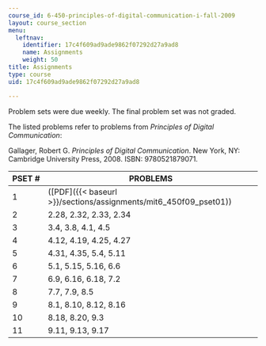```yaml
---
course_id: 6-450-principles-of-digital-communication-i-fall-2009
layout: course_section
menu:
  leftnav:
    identifier: 17c4f609ad9ade9862f07292d27a9ad8
    name: Assignments
    weight: 50
title: Assignments
type: course
uid: 17c4f609ad9ade9862f07292d27a9ad8

---
```


Problem sets were due weekly. The final problem set was not graded.

The listed problems refer to problems from _Principles of Digital Communication_:

Gallager, Robert G. _Principles of Digital Communication_. New York, NY: Cambridge University Press, 2008. ISBN: 9780521879071.

| PSET # | PROBLEMS |
| --- | --- |
| 1 | ([PDF]({{< baseurl >}}/sections/assignments/mit6_450f09_pset01)) |
| 2 | 2.28, 2.32, 2.33, 2.34 |
| 3 | 3.4, 3.8, 4.1, 4.5 |
| 4 | 4.12, 4.19, 4.25, 4.27 |
| 5 | 4.31, 4.35, 5.4, 5.11 |
| 6 | 5.1, 5.15, 5.16, 6.6 |
| 7 | 6.9, 6.16, 6.18, 7.2 |
| 8 | 7.7, 7.9, 8.5 |
| 9 | 8.1, 8.10, 8.12, 8.16 |
| 10 | 8.18, 8.20, 9.3 |
| 11 | 9.11, 9.13, 9.17